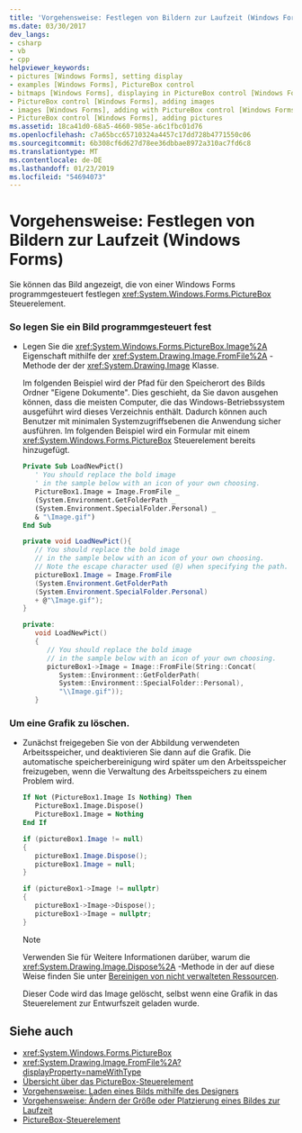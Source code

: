 ```yaml
---
title: 'Vorgehensweise: Festlegen von Bildern zur Laufzeit (Windows Forms)'
ms.date: 03/30/2017
dev_langs:
- csharp
- vb
- cpp
helpviewer_keywords:
- pictures [Windows Forms], setting display
- examples [Windows Forms], PictureBox control
- bitmaps [Windows Forms], displaying in PictureBox control [Windows Forms]
- PictureBox control [Windows Forms], adding images
- images [Windows Forms], adding with PictureBox control [Windows Forms]
- PictureBox control [Windows Forms], adding pictures
ms.assetid: 18ca41d0-68a5-4660-985e-a6c1fbc01d76
ms.openlocfilehash: c7a65bcc65710324a4457c17dd728b4771550c06
ms.sourcegitcommit: 6b308cf6d627d78ee36dbbae8972a310ac7fd6c8
ms.translationtype: MT
ms.contentlocale: de-DE
ms.lasthandoff: 01/23/2019
ms.locfileid: "54694073"
---
```

# <a name="how-to-set-pictures-at-run-time-windows-forms"></a>Vorgehensweise: Festlegen von Bildern zur Laufzeit (Windows Forms)
Sie können das Bild angezeigt, die von einer Windows Forms programmgesteuert festlegen <xref:System.Windows.Forms.PictureBox> Steuerelement.  
  
### <a name="to-set-a-picture-programmatically"></a>So legen Sie ein Bild programmgesteuert fest  
  
-   Legen Sie die <xref:System.Windows.Forms.PictureBox.Image%2A> Eigenschaft mithilfe der <xref:System.Drawing.Image.FromFile%2A> -Methode der der <xref:System.Drawing.Image> Klasse.  
  
     Im folgenden Beispiel wird der Pfad für den Speicherort des Bilds Ordner "Eigene Dokumente". Dies geschieht, da Sie davon ausgehen können, dass die meisten Computer, die das Windows-Betriebssystem ausgeführt wird dieses Verzeichnis enthält. Dadurch können auch Benutzer mit minimalen Systemzugriffsebenen die Anwendung sicher ausführen. Im folgenden Beispiel wird ein Formular mit einem <xref:System.Windows.Forms.PictureBox> Steuerelement bereits hinzugefügt.  
  
    ```vb  
    Private Sub LoadNewPict()  
       ' You should replace the bold image   
       ' in the sample below with an icon of your own choosing.  
       PictureBox1.Image = Image.FromFile _  
       (System.Environment.GetFolderPath _  
       (System.Environment.SpecialFolder.Personal) _  
       & "\Image.gif")  
    End Sub  
    ```  
  
    ```csharp  
    private void LoadNewPict(){  
       // You should replace the bold image   
       // in the sample below with an icon of your own choosing.  
       // Note the escape character used (@) when specifying the path.  
       pictureBox1.Image = Image.FromFile  
       (System.Environment.GetFolderPath  
       (System.Environment.SpecialFolder.Personal)  
       + @"\Image.gif");  
    }  
    ```  
  
    ```cpp  
    private:  
       void LoadNewPict()  
       {  
          // You should replace the bold image   
          // in the sample below with an icon of your own choosing.  
          pictureBox1->Image = Image::FromFile(String::Concat(  
             System::Environment::GetFolderPath(  
             System::Environment::SpecialFolder::Personal),  
             "\\Image.gif"));  
       }  
    ```  
  
### <a name="to-clear-a-graphic"></a>Um eine Grafik zu löschen.  
  
-   Zunächst freigegeben Sie von der Abbildung verwendeten Arbeitsspeicher, und deaktivieren Sie dann auf die Grafik. Die automatische speicherbereinigung wird später um den Arbeitsspeicher freizugeben, wenn die Verwaltung des Arbeitsspeichers zu einem Problem wird.  
  
    ```vb  
    If Not (PictureBox1.Image Is Nothing) Then  
       PictureBox1.Image.Dispose()  
       PictureBox1.Image = Nothing  
    End If  
    ```  
  
    ```csharp  
    if (pictureBox1.Image != null)   
    {  
       pictureBox1.Image.Dispose();  
       pictureBox1.Image = null;  
    }  
    ```  
  
    ```cpp  
    if (pictureBox1->Image != nullptr)  
    {  
       pictureBox1->Image->Dispose();  
       pictureBox1->Image = nullptr;  
    }  
    ```  
  
    > [!NOTE]
    >  Verwenden Sie für Weitere Informationen darüber, warum die <xref:System.Drawing.Image.Dispose%2A> -Methode in der auf diese Weise finden Sie unter [Bereinigen von nicht verwalteten Ressourcen](../../../../docs/standard/garbage-collection/unmanaged.md).  
  
     Dieser Code wird das Image gelöscht, selbst wenn eine Grafik in das Steuerelement zur Entwurfszeit geladen wurde.  
  
## <a name="see-also"></a>Siehe auch
- <xref:System.Windows.Forms.PictureBox>
- <xref:System.Drawing.Image.FromFile%2A?displayProperty=nameWithType>
- [Übersicht über das PictureBox-Steuerelement](../../../../docs/framework/winforms/controls/picturebox-control-overview-windows-forms.md)
- [Vorgehensweise: Laden eines Bilds mithilfe des Designers](../../../../docs/framework/winforms/controls/how-to-load-a-picture-using-the-designer-windows-forms.md)
- [Vorgehensweise: Ändern der Größe oder Platzierung eines Bildes zur Laufzeit](../../../../docs/framework/winforms/controls/how-to-modify-the-size-or-placement-of-a-picture-at-run-time-windows-forms.md)
- [PictureBox-Steuerelement](../../../../docs/framework/winforms/controls/picturebox-control-windows-forms.md)
